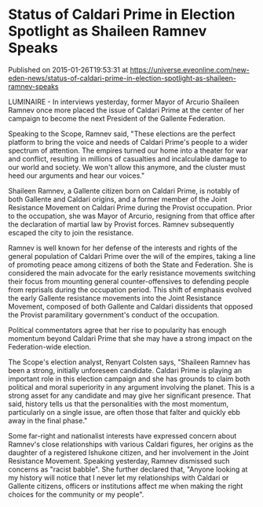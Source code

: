 # Status of Caldari Prime in Election Spotlight as Shaileen Ramnev Speaks
Published on 2015-01-26T19:53:31 at https://universe.eveonline.com/new-eden-news/status-of-caldari-prime-in-election-spotlight-as-shaileen-ramnev-speaks

LUMINAIRE - In interviews yesterday, former Mayor of Arcurio Shaileen Ramnev once more placed the issue of Caldari Prime at the center of her campaign to become the next President of the Gallente Federation.

Speaking to the Scope, Ramnev said, "These elections are the perfect platform to bring the voice and needs of Caldari Prime's people to a wider spectrum of attention. The empires turned our home into a theater for war and conflict, resulting in millions of casualties and incalculable damage to our world and society. We won't allow this anymore, and the cluster must heed our arguments and hear our voices."

Shaileen Ramnev, a Gallente citizen born on Caldari Prime, is notably of both Gallente and Caldari origins, and a former member of the Joint Resistance Movement on Caldari Prime during the Provist occupation. Prior to the occupation, she was Mayor of Arcurio, resigning from that office after the declaration of martial law by Provist forces. Ramnev subsequently escaped the city to join the resistance.

Ramnev is well known for her defense of the interests and rights of the general population of Caldari Prime over the will of the empires, taking a line of promoting peace among citizens of both the State and Federation. She is considered the main advocate for the early resistance movements switching their focus from mounting general counter-offensives to defending people from reprisals during the occupation period. This shift of emphasis evolved the early Gallente resistance movements into the Joint Resistance Movement, composed of both Gallente and Caldari dissidents that opposed the Provist paramilitary government's conduct of the occupation.

Political commentators agree that her rise to popularity has enough momentum beyond Caldari Prime that she may have a strong impact on the Federation-wide election.

The Scope's election analyst, Renyart Colsten says, "Shaileen Ramnev has been a strong, initially unforeseen candidate. Caldari Prime is playing an important role in this election campaign and she has grounds to claim both political and moral superiority in any argument involving the planet. This is a strong asset for any candidate and may give her significant presence. That said, history tells us that the personalities with the most momentum, particularly on a single issue, are often those that falter and quickly ebb away in the final phase."

Some far-right and nationalist interests have expressed concern about Ramnev's close relationships with various Caldari figures, her origins as the daughter of a registered Ishukone citizen, and her involvement in the Joint Resistance Movement. Speaking yesterday, Ramnev dismissed such concerns as "racist babble". She further declared that, "Anyone looking at my history will notice that I never let my relationships with Caldari or Gallente citizens, officers or institutions affect me when making the right choices for the community or my people".
